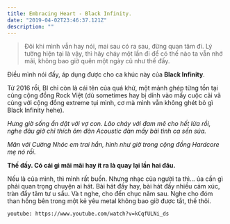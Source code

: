 ```yaml
---
title: Embracing Heart - Black Infinity.
date: "2019-04-02T23:46:37.121Z"
description: ""
---
```


> Đôi khi mình vẫn hay nói, mai sau có ra sau, đừng quan tâm đi. Lý tưởng hiện tại là vậy, thì hãy cháy một lần đi để có thế nào ta vẫn nhớ mãi, không bao giờ quên một ngày cũ như thế đấy.

Điều mình nói đấy, áp dụng được cho ca khúc này của **Black Infinity**.

Từ 2016 rồi, BI chỉ còn là cái tên của quá khứ, một mảnh ghép từng tồn tại cùng cộng đồng Rock Việt (dù sometimes hay bị dính vào mấy cuộc cãi vã cùng với cộng đồng extreme tụi mình, cơ mà mình vẫn không ghét bỏ gì Black Infinity hehe).

_Hưng giờ sống ẩn dật với vợ con. Lão cháy với đam mê cho hết lửa rồi, nghe đâu giờ chỉ thích ôm đàn Acoustic đàn mấy bài tình ca sến súa._

_Mãn với Cường Nhóc em trai hắn, hình như giờ trong cộng đồng Hardcore mẹ nó rồi._

**Thế đấy. Có cái gì mãi mãi hay ít ra là quay lại lần hai đâu.**

Nếu là của mình, thì mình rất buồn. Nhưng nhạc của người ta thì... ủa cần gì phải quan trọng chuyện ai hát. Bài hát đấy hay, bài hát đấy nhiều cảm xúc, tràn đầy tâm tư u sầu. Và t nghe, cho đến chục năm sau. Nghe cho đóm than hồng bên trong một kẻ yêu metal không bao giờ được tắt, thế thôi.

`youtube: https://www.youtube.com/watch?v=kCqfULNi_ds`
